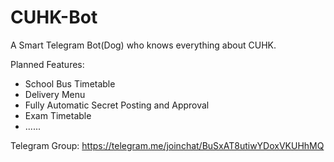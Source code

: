 # CUHK-Bot
A Smart Telegram Bot(Dog) who knows everything about CUHK.

Planned Features:

- School Bus Timetable
- Delivery Menu
- Fully Automatic Secret Posting and Approval
- Exam Timetable
- ......

Telegram Group:
https://telegram.me/joinchat/BuSxAT8utiwYDoxVKUHhMQ
